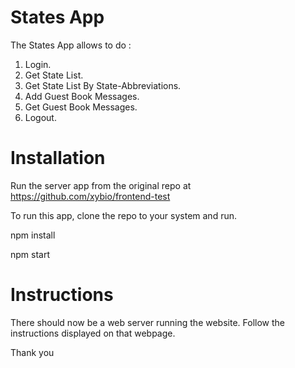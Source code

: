 
# States App

The States App allows to do : 
1. Login.
2. Get State List.
3. Get State List By State-Abbreviations.
4. Add Guest Book Messages.
5. Get Guest Book Messages.
6. Logout.

# Installation
Run the server app from the original repo at https://github.com/xybio/frontend-test

To run this app, clone the repo to your system and run.

npm install

npm start

# Instructions
There should now be a web server running the website. Follow the instructions displayed on that webpage.

Thank you


